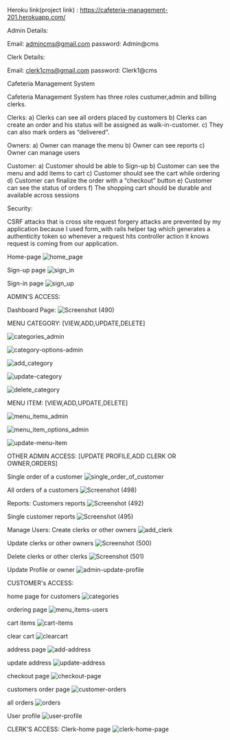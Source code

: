 Heroku link(project link) : https://cafeteria-management-201.herokuapp.com/

Admin Details:

Email: admincms@gmail.com
password: Admin@cms

Clerk Details:

Email: clerk1cms@gmail.com
password: Clerk1@cms

Cafeteria Management System

Cafeteria Management System has three roles custumer,admin and billing clerks.

Clerks:
a) Clerks can see all orders placed by customers
b) Clerks can create an order and his status will be assigned as walk-in-customer.
c) They can also mark orders as “delivered”.

Owners:
a) Owner can manage the menu
b) Owner can see reports
c) Owner can manage users

Customer:
a) Customer should be able to Sign-up
b) Customer can see the menu and add items to cart
c) Customer should see the cart while ordering
d) Customer can finalize the order with a “checkout” button
e) Customer can see the status of orders
f) The shopping cart should be durable and available across sessions

Security:

CSRF attacks that is cross site request forgery attacks are prevented by my application because I used form_with
rails helper tag which generates a authenticity token so whenever a request hits controller action it knows request
is coming from our application.

Home-page
![home_page](https://user-images.githubusercontent.com/77260440/124909439-10bb4280-e008-11eb-99cc-ad174214fd03.png)

Sign-up page
![sign_in](https://user-images.githubusercontent.com/77260440/124909457-14e76000-e008-11eb-9345-05ad2eea56d5.png)

Sign-in page
![sign_up](https://user-images.githubusercontent.com/77260440/124909476-1add4100-e008-11eb-96ab-c7136393d358.png)

ADMIN'S ACCESS:

Dashboard Page:
![Screenshot (490)](https://user-images.githubusercontent.com/77260440/125746379-be44cdcc-a182-464c-878f-cd1418fcf35a.png)

MENU CATEGORY: [VIEW,ADD,UPDATE,DELETE]

![categories_admin](https://user-images.githubusercontent.com/77260440/124909408-08630780-e008-11eb-8880-5ead94e07e8a.png)

![category-options-admin](https://user-images.githubusercontent.com/77260440/124909415-0a2ccb00-e008-11eb-89b0-09cd1432a306.png)

![add_category](https://user-images.githubusercontent.com/77260440/124909323-eec1c000-e007-11eb-870e-735da4c56e56.png)

![update-category](https://user-images.githubusercontent.com/77260440/124909481-1c0e6e00-e008-11eb-9e0a-4ab7b744f4e8.png)

![delete_category](https://user-images.githubusercontent.com/77260440/124909437-0f8a1580-e008-11eb-8704-af4847aabb8a.png)

MENU ITEM: [VIEW,ADD,UPDATE,DELETE]

![menu_items_admin](https://user-images.githubusercontent.com/77260440/124909445-12850600-e008-11eb-9cc3-6ce00c5b304c.png)

![menu_item_options_admin](https://user-images.githubusercontent.com/77260440/124909442-11ec6f80-e008-11eb-9dea-4c992a0d7045.png)

![update-menu-item](https://user-images.githubusercontent.com/77260440/124909483-1d3f9b00-e008-11eb-8c2f-bf64516c64b0.png)

OTHER ADMIN ACCESS: [UPDATE PROFILE,ADD CLERK OR OWNER,ORDERS]

Single order of a customer
![single_order_of_customer](https://user-images.githubusercontent.com/77260440/125747058-e1f7d40a-a90e-4b1f-b72e-fb83de4ab4da.png)

All orders of a customers
![Screenshot (498)](https://user-images.githubusercontent.com/77260440/125747520-b3c5285b-6250-45b9-9a5b-6ea19fbb85a5.png)

Reports:
Customers reports
![Screenshot (492)](https://user-images.githubusercontent.com/77260440/125749312-ace0efab-fa6b-4042-9a8c-4e256ca83ff4.png)

Single customer reports
![Screenshot (495)](https://user-images.githubusercontent.com/77260440/125749367-03febb5f-386d-4f1b-bef6-c41ef2e80611.png)

Manage Users:
Create clerks or other owners
![add_clerk](https://user-images.githubusercontent.com/77260440/124909375-000acc80-e008-11eb-8145-67085d52ad5f.png)

Update clerks or other owners
![Screenshot (500)](https://user-images.githubusercontent.com/77260440/125747991-a7ae3c7f-1d95-4778-b487-800046ee64a9.png)

Delete clerks or other clerks
![Screenshot (501)](https://user-images.githubusercontent.com/77260440/125747984-e7099c64-19f2-42db-81a2-30758538d56a.png)

Update Profile or owner
![admin-update-profile](https://user-images.githubusercontent.com/77260440/124909383-01d49000-e008-11eb-9524-11565a4dcbd8.png)

CUSTOMER's ACCESS:

home page for customers
![categories](https://user-images.githubusercontent.com/77260440/124909395-0436ea00-e008-11eb-85ff-1d00c2701eb5.png)

ordering page
![menu_items-users](https://user-images.githubusercontent.com/77260440/124909449-131d9c80-e008-11eb-9dd7-1a025648a837.png)

cart items
![cart-items](https://user-images.githubusercontent.com/77260440/124909390-0305bd00-e008-11eb-8b3c-bf9d71b469b1.png)

clear cart
![clearcart](https://user-images.githubusercontent.com/77260440/124909421-0bf68e80-e008-11eb-8a0c-99960f027c56.png)

address page
![add-address](https://user-images.githubusercontent.com/77260440/124909380-013bf980-e008-11eb-9d48-ddcb8f58c449.png)

update address
![update-address](https://user-images.githubusercontent.com/77260440/124909477-1b75d780-e008-11eb-8a2e-4f8aefffd88c.png)

checkout page
![checkout-page](https://user-images.githubusercontent.com/77260440/124909417-0ac56180-e008-11eb-9ee6-13bc00f71475.png)

customers order page
![customer-orders](https://user-images.githubusercontent.com/77260440/124909430-0dc05200-e008-11eb-9065-f219870858fa.png)

all orders
![orders](https://user-images.githubusercontent.com/77260440/124909454-144ec980-e008-11eb-9f58-e4f112d4148e.png)

User profile
![user-profile](https://user-images.githubusercontent.com/77260440/124909485-1dd83180-e008-11eb-97f8-6987aaf9f306.png)

CLERK'S ACCESS:
Clerk-home page
![clerk-home-page](https://user-images.githubusercontent.com/77260440/124909429-0d27bb80-e008-11eb-8e52-7619680c1d21.png)
